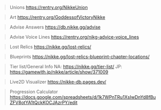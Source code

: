 >Unions
https://rentry.org/NikkeUnion

>Art
https://rentry.org/GoddessofVictoryNikke

>Advise Answers
https://db.nikke.gg/advise

>Advise Voice Lines
https://rentry.org/nikg-advice-voice_lines

>Lost Relics
https://nikke.gg/lost-relics/

>Blueprints
https://nikke.gg/lost-relics-blueprint-chapter-locations/

>Tier list/General Info
NA: https://nikke.gg/tier-list/
JP: https://gamewith.jp/nikke/article/show/371009

>Live2D Visualizer
https://nikke-db.pages.dev/

>Progression Calculator
https://docs.google.com/spreadsheets/d/1k7WPnTRu1XsIwDnYd8fBuZFV8otYA1tQckKOCJAzrPY/edit